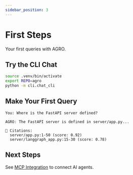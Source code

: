 ```yaml
---
sidebar_position: 3
---
```


# First Steps

Your first queries with AGRO.

## Try the CLI Chat

```bash
source .venv/bin/activate
export REPO=agro
python -m cli.chat_cli
```

## Make Your First Query

```
You: Where is the FastAPI server defined?

AGRO: The FastAPI server is defined in server/app.py...

📎 Citations:
  server/app.py:1-50 (score: 0.92)
  server/langgraph_app.py:15-30 (score: 0.78)
```

## Next Steps

See [MCP Integration](../features/mcp) to connect AI agents.
